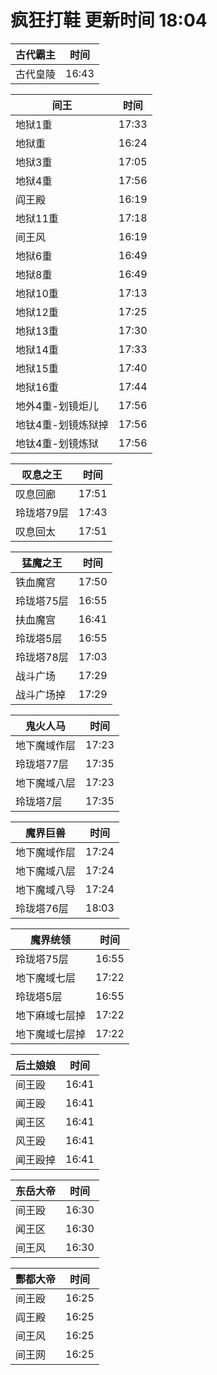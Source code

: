 # 疯狂打鞋 更新时间 18:04

| 古代霸主   | 时间    |
|--------|-------|
| 古代皇陵 | 16:43 |

| 间王   | 时间    |
|--------|-------|
| 地狱1重 | 17:33 |
| 地狱重 | 16:24 |
| 地狱3重 | 17:05 |
| 地狱4重 | 17:56 |
| 阎王殿 | 16:19 |
| 地狱11重 | 17:18 |
| 间王风 | 16:19 |
| 地狱6重 | 16:49 |
| 地狱8重 | 16:49 |
| 地狱10重 | 17:13 |
| 地狱12重 | 17:25 |
| 地狱13重 | 17:30 |
| 地狱14重 | 17:33 |
| 地狱15重 | 17:40 |
| 地狱16重 | 17:44 |
| 地外4重-划镜炬儿 | 17:56 |
| 地钛4重-划镜炼狱掉 | 17:56 |
| 地钛4重-划镜炼狱 | 17:56 |

| 叹息之王   | 时间    |
|--------|-------|
| 叹息回廊 | 17:51 |
| 玲珑塔79层 | 17:43 |
| 叹息回太 | 17:51 |

| 猛魔之王   | 时间    |
|--------|-------|
| 铁血魔宫 | 17:50 |
| 玲珑塔75层 | 16:55 |
| 扶血魔宫 | 16:41 |
| 玲珑塔5层 | 16:55 |
| 玲珑塔78层 | 17:03 |
| 战斗广场 | 17:29 |
| 战斗广场掉 | 17:29 |

| 鬼火人马   | 时间    |
|--------|-------|
| 地下魔域作层 | 17:23 |
| 玲珑塔77层 | 17:35 |
| 地下魔域八层 | 17:23 |
| 玲珑塔7层 | 17:35 |

| 魔界巨兽   | 时间    |
|--------|-------|
| 地下魔域作层 | 17:24 |
| 地下魔域八层 | 17:24 |
| 地下魔域八导 | 17:24 |
| 玲珑塔76层 | 18:03 |

| 魔界统领   | 时间    |
|--------|-------|
| 玲珑塔75层 | 16:55 |
| 地下魔域七层 | 17:22 |
| 玲珑塔5层 | 16:55 |
| 地下麻域七层掉 | 17:22 |
| 地下魔域七层掉 | 17:22 |

| 后土娘娘   | 时间    |
|--------|-------|
| 间王殴 | 16:41 |
| 闻王殴 | 16:41 |
| 闻王区 | 16:41 |
| 风王殴 | 16:41 |
| 闻王殴掉 | 16:41 |

| 东岳大帝   | 时间    |
|--------|-------|
| 间王殴 | 16:30 |
| 闻王区 | 16:30 |
| 间王风 | 16:30 |

| 酆都大帝   | 时间    |
|--------|-------|
| 间王殴 | 16:25 |
| 阎王殿 | 16:25 |
| 间王风 | 16:25 |
| 间王网 | 16:25 |